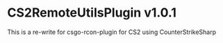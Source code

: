 # CS2RemoteUtilsPlugin v1.0.1
  
This is a re-write for csgo-rcon-plugin for CS2 using CounterStrikeSharp  
